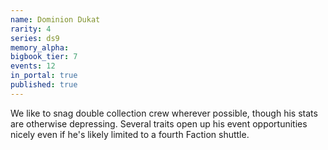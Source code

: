 ```yaml
---
name: Dominion Dukat
rarity: 4
series: ds9
memory_alpha:
bigbook_tier: 7
events: 12
in_portal: true
published: true
---
```


We like to snag double collection crew wherever possible, though his stats are otherwise depressing. Several traits open up his event opportunities nicely even if he's likely limited to a fourth Faction shuttle.

